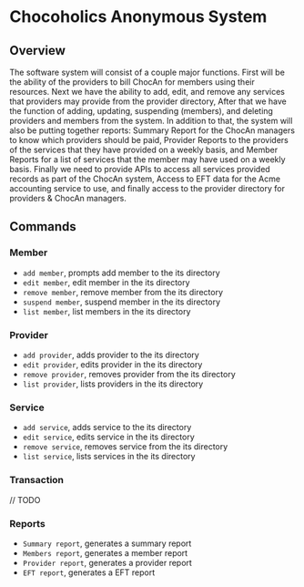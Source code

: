 # Chocoholics Anonymous System

## Overview

The software system will consist of a couple major functions. 
First will be the ability of the providers to bill ChocAn for members using their resources. 
Next we have the ability to add, edit, and remove any services that providers may provide from the provider directory, 
After that we have the function of adding, updating, suspending (members), 
and deleting providers and members from the system. In addition to that, the system will also be putting together reports: 
Summary Report for the ChocAn managers to know which providers should be paid, 
Provider Reports to the providers of the services that they have provided on a weekly basis, 
and Member Reports for a list of services that the member may have used on a weekly basis. 
Finally we need to provide APIs to access all services provided records as part of the ChocAn system, 
Access to EFT data for the Acme accounting service to use, and finally access to the provider directory for providers & ChocAn managers.

## Commands

### Member

- `add member`, prompts add member to the its directory
- `edit member`, edit member in the its directory
- `remove member`, remove member from the its directory
- `suspend member`, suspend member in the its directory
- `list member`, list members in the its directory

### Provider

- `add provider`, adds provider to the its directory
- `edit provider`, edits provider in the its directory
- `remove provider`, removes provider from the its directory
- `list provider`, lists providers in the its directory

### Service

- `add service`, adds service to the its directory
- `edit service`, edits service in the its directory
- `remove service`, removes service from the its directory
- `list service`, lists services in the its directory

### Transaction

// TODO

### Reports

- `Summary report`, generates a summary report
- `Members report`, generates a member report
- `Provider report`, generates a provider report
- `EFT report`, generates a EFT report